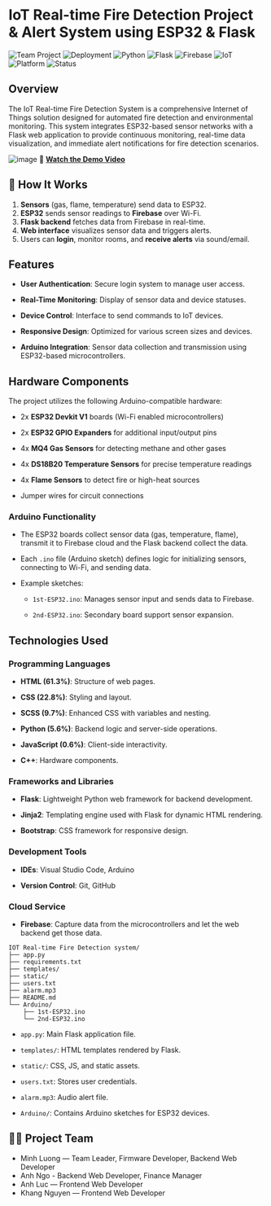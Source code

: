 # IoT Real-time Fire Detection Project & Alert System using ESP32 & Flask

![Team Project](https://img.shields.io/badge/Team%20Project-Yes-blueviolet)
![Deployment](https://img.shields.io/badge/Deployment-Localhost-success)
![Python](https://img.shields.io/badge/Python-3.9-blue)
![Flask](https://img.shields.io/badge/Flask-2.0-green)
![Firebase](https://img.shields.io/badge/Firebase-Realtime%20DB-orange)
![IoT](https://img.shields.io/badge/IoT-ESP32-lightgrey)
![Platform](https://img.shields.io/badge/Platform-Arduino-blue)
![Status](https://img.shields.io/badge/Status-Completed-brightgreen)

## Overview

The IoT Real-time Fire Detection System is a comprehensive Internet of Things solution designed for automated fire detection and environmental monitoring. This system integrates ESP32-based sensor networks with a Flask web application to provide continuous monitoring, real-time data visualization, and immediate alert notifications for fire detection scenarios.

![image](https://github.com/user-attachments/assets/294412ff-d81c-458c-b2da-31d00574c1c5)
🎥 **[Watch the Demo Video](https://www.youtube.com/watch?v=VWgE9z4TkbM&t=32s)**  

## 🔄 How It Works

1. **Sensors** (gas, flame, temperature) send data to ESP32.
2. **ESP32** sends sensor readings to **Firebase** over Wi-Fi.
3. **Flask backend** fetches data from Firebase in real-time.
4. **Web interface** visualizes sensor data and triggers alerts.
5. Users can **login**, monitor rooms, and **receive alerts** via sound/email.
   
## Features

-   **User Authentication**: Secure login system to manage user access.
    
-   **Real-Time Monitoring**: Display of sensor data and device statuses.
    
-   **Device Control**: Interface to send commands to IoT devices.
    
-   **Responsive Design**: Optimized for various screen sizes and devices.
    
-   **Arduino Integration**: Sensor data collection and transmission using ESP32-based microcontrollers.
    

## Hardware Components

The project utilizes the following Arduino-compatible hardware:

-   2x **ESP32 Devkit V1** boards (Wi-Fi enabled microcontrollers)
    
-   2x **ESP32 GPIO Expanders** for additional input/output pins
    
-   4x **MQ4 Gas Sensors** for detecting methane and other gases
    
-   4x **DS18B20 Temperature Sensors** for precise temperature readings
    
-   4x **Flame Sensors** to detect fire or high-heat sources
    
-   Jumper wires for circuit connections
    

### Arduino Functionality

-   The ESP32 boards collect sensor data (gas, temperature, flame), transmit it to Firebase cloud and the Flask backend collect the data.
    
-   Each `.ino` file (Arduino sketch) defines logic for initializing sensors, connecting to Wi-Fi, and sending data.
    
-   Example sketches:
    
    -   `1st-ESP32.ino`: Manages sensor input and sends data to Firebase.
        
    -   `2nd-ESP32.ino`: Secondary board support sensor expansion.
        

## Technologies Used

### Programming Languages

-   **HTML (61.3%)**: Structure of web pages.
    
-   **CSS (22.8%)**: Styling and layout.
    
-   **SCSS (9.7%)**: Enhanced CSS with variables and nesting.
    
-   **Python (5.6%)**: Backend logic and server-side operations.
    
-   **JavaScript (0.6%)**: Client-side interactivity.

-   **C++**: Hardware components.

### Frameworks and Libraries

-   **Flask**: Lightweight Python web framework for backend development.
    
-   **Jinja2**: Templating engine used with Flask for dynamic HTML rendering.
    
-   **Bootstrap**: CSS framework for responsive design.
    

### Development Tools

-   **IDEs**: Visual Studio Code, Arduino
    
-   **Version Control**: Git, GitHub
    
### Cloud Service

-   **Firebase**: Capture data from the microcontrollers and let the web backend get those data.

```
IOT Real-time Fire Detection system/
├── app.py
├── requirements.txt
├── templates/
├── static/
├── users.txt
├── alarm.mp3
├── README.md
└── Arduino/
    ├── 1st-ESP32.ino
    └── 2nd-ESP32.ino

```

-   `app.py`: Main Flask application file.
    
-   `templates/`: HTML templates rendered by Flask.
    
-   `static/`: CSS, JS, and static assets.
    
-   `users.txt`: Stores user credentials.
    
-   `alarm.mp3`: Audio alert file.
    
-   `Arduino/`: Contains Arduino sketches for ESP32 devices.
    
## 👨‍💻 Project Team

- Minh Luong — Team Leader, Firmware Developer, Backend Web Developer
- Anh Ngo - Backend Web Developer, Finance Manager
- Anh Luc — Frontend Web Developer
- Khang Nguyen — Frontend Web Developer

